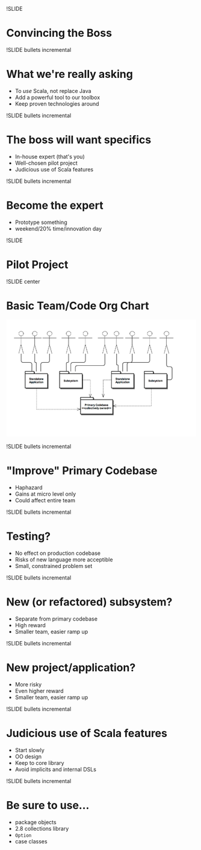 !SLIDE
# Convincing the Boss

!SLIDE bullets incremental
# What we're really asking
* To *use* Scala, not replace Java
* Add a powerful tool to our toolbox
* Keep proven technologies around

!SLIDE bullets incremental
# The boss will want specifics
* In-house expert (that's you)
* Well-chosen pilot project
* Judicious use of Scala features

!SLIDE bullets incremental
# Become the expert
* Prototype something
* weekend/20% time/innovation day

!SLIDE 
# Pilot Project

!SLIDE center
# Basic Team/Code Org Chart
<img src="team_structure.png">

!SLIDE bullets incremental
# "Improve" Primary Codebase
* Haphazard
* Gains at micro level only
* Could affect entire team

!SLIDE bullets incremental
# Testing?
* No effect on production codebase
* Risks of new language more acceptible
* Small, constrained problem set

!SLIDE bullets incremental
# New (or refactored) subsystem?
* Separate from primary codebase
* High reward
* Smaller team, easier ramp up

!SLIDE bullets incremental
# New project/application?
* More risky
* Even higher reward
* Smaller team, easier ramp up

!SLIDE bullets incremental
# Judicious use of Scala features
* Start slowly
* OO design
* Keep to core library
* Avoid implicits and internal DSLs

!SLIDE bullets incremental
# Be sure to use…
* package objects
* 2.8 collections library
* <code>Option</code>
* case classes

